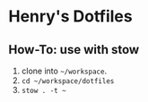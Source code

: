# Henry's Dotfiles
## How-To: use with stow
1. clone into `~/workspace`.
2. `cd ~/workspace/dotfiles`
3. `stow . -t ~`

